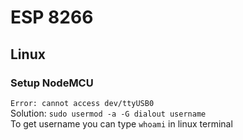 # ESP 8266
## Linux
### Setup NodeMCU
`Error: cannot access dev/ttyUSB0` </br>
Solution: ```sudo usermod -a -G dialout username``` </br>
To get username you can type `whoami` in linux terminal
